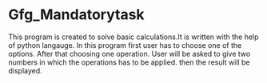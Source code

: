# Gfg_Mandatorytask

This program is created to solve basic calculations.It is written with the help of python langauge.
In this program first user has to choose one of the options. After that choosing one operation. User will be asked to give two numbers in which the operations has to be applied. then the result will be displayed.
